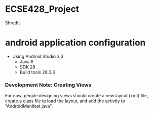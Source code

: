 # ECSE428_Project
ShredIt


# android application configuration
- Using Android Studio 3.3
    - Java 8
    - SDK 28
    - Build tools 28.0.3

### Development Note: Creating Views
 For now, people designing views should create a new layout (xml) file, create a class file to load the layout, and add the activity to "AndroidManifest.java".

